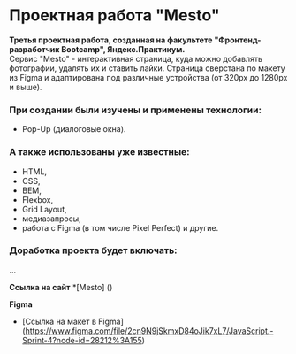 # Проектная работа "Mesto"

**Третья проектная работа, созданная на факультете "Фронтенд-разработчик Bootcamp", Яндекс.Практикум.**  
Сервис "Mesto" - интерактивная страница, куда можно добавлять фотографии, удалять их и ставить лайки. Страница сверстана по макету из Figma и адаптирована под различные устройства (от 320px до 1280px и выше).

### При создании были изучены и применены технологии:
* Pop-Up (диалоговые окна).

### А также использованы уже известные:
* HTML,
* CSS,
* BEM,
* Flexbox,
* Grid Layout,
* медиазапросы,
* работа с Figma (в том числе Pixel Perfect) и другие.

### Доработка проекта будет включать:
...

**Ссылка на сайт**
*[Mesto] ()

**Figma**
* [Ссылка на макет в Figma] (https://www.figma.com/file/2cn9N9jSkmxD84oJik7xL7/JavaScript.-Sprint-4?node-id=28212%3A155)